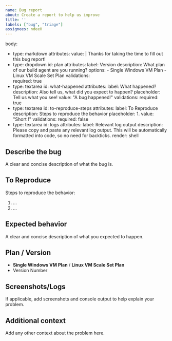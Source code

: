 ```yaml
---
name: Bug report
about: Create a report to help us improve
title: ''
labels: ["bug", "triage"]
assignees: ndeeH
---
```

body:
  - type: markdown
    attributes:
      value: |
        Thanks for taking the time to fill out this bug report!
  - type: dropdown
    id: plan
    attributes:
      label: Version
      description: What plan of our build agent are you running?
      options:
        - Single Windows VM Plan
        - Linux VM Scale Set Plan
    validations:        
      required: true
  - type: textarea
    id: what-happened
    attributes:
      label: What happened?
      description: Also tell us, what did you expect to happen?
      placeholder: Tell us what you see!
      value: "A bug happened!"
    validations:
      required: true
  - type: textarea
    id: to-reproduce-steps
    attributes:
      label: To Reproduce
      description: Steps to reproduce the behavior
      placeholder: 1. 
      value: "Short !"
    validations:
      required: false
  - type: textarea
    id: logs
    attributes:
      label: Relevant log output
      description: Please copy and paste any relevant log output. This will be automatically formatted into code, so no need for backticks.
      render: shell

## Describe the bug
A clear and concise description of what the bug is.

## To Reproduce
Steps to reproduce the behavior:
1. ...
2. ...

## Expected behavior
A clear and concise description of what you expected to happen.

## Plan / Version
* **Single Windows VM Plan** / **Linux VM Scale Set Plan**
* Version Number  
 
## Screenshots/Logs
If applicable, add screenshots and console output to help explain your problem.

## Additional context
Add any other context about the problem here.
